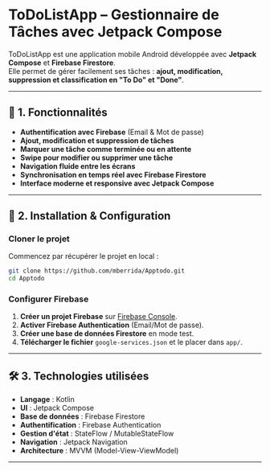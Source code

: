 # ToDoListApp – Gestionnaire de Tâches avec Jetpack Compose

ToDoListApp est une application mobile Android développée avec **Jetpack Compose** et **Firebase Firestore**.  
Elle permet de gérer facilement ses tâches : **ajout, modification, suppression et classification en "To Do" et "Done"**.

---

## 📌 1. Fonctionnalités
- **Authentification avec Firebase** (Email & Mot de passe)
- **Ajout, modification et suppression de tâches**
- **Marquer une tâche comme terminée ou en attente**
- **Swipe pour modifier ou supprimer une tâche**
- **Navigation fluide entre les écrans**
- **Synchronisation en temps réel avec Firebase Firestore**
- **Interface moderne et responsive avec Jetpack Compose**

---

## 🚀 2. Installation & Configuration

### Cloner le projet
Commencez par récupérer le projet en local :
```sh
git clone https://github.com/mberrida/Apptodo.git
cd Apptodo
```

### Configurer Firebase
1. **Créer un projet Firebase** sur [Firebase Console](https://console.firebase.google.com/).
2. **Activer Firebase Authentication** (Email/Mot de passe).
3. **Créer une base de données Firestore** en mode test.
4. **Télécharger le fichier** `google-services.json` et le placer dans `app/`.

---

## 🛠 3. Technologies utilisées
- **Langage** : Kotlin
- **UI** : Jetpack Compose
- **Base de données** : Firebase Firestore
- **Authentification** : Firebase Authentication
- **Gestion d'état** : StateFlow / MutableStateFlow
- **Navigation** : Jetpack Navigation
- **Architecture** : MVVM (Model-View-ViewModel)

---